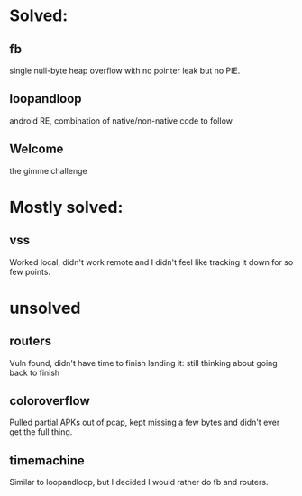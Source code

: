 # Solved:

## fb

single null-byte heap overflow with no pointer leak but no PIE.

## loopandloop

android RE, combination of native/non-native code to follow

## Welcome

the gimme challenge

# Mostly solved:

## vss

Worked local, didn't work remote and I didn't feel like tracking it down for so few points.

# unsolved

## routers

Vuln found, didn't have time to finish landing it: still thinking about going back to finish

## coloroverflow

Pulled partial APKs out of pcap, kept missing a few bytes and didn't ever get the full thing.

##  timemachine

Similar to loopandloop, but I decided I would rather do fb and routers.
